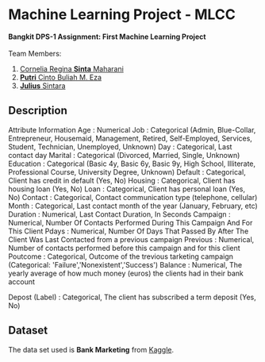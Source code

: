 # Machine Learning Project - MLCC
**Bangkit DPS-1 Assignment: First Machine Learning Project**
<br><br>
Team Members:
<ol type="1">
  <li><a href="https://github.com/corneliarsm">Cornelia Regina <b>Sinta</b> Maharani</a></li>
  <li><a href="https://github.com/putricinto"><b>Putri</b> Cinto Buliah M. Eza</a></li>
  <li><a href="https://github.com/juliussin"><b>Julius</b> Sintara</a></li>
</ol>

## **Description**
Attribute Information
Age : Numerical
Job : Categorical (Admin, Blue-Collar, Entrepreneur,  Housemaid, Management, Retired, Self-Employed, Services, Student, Technician, Unemployed, Unknown)
Day : Categorical, Last contact day 
Marital : Categorical (Divorced, Married, Single, Unknown)
Education : Categorical (Basic 4y, Basic 6y, Basic 9y, High School, Illiterate, Professional Course, University Degree, Unknown)
Default : Categorical, Client has credit in default (Yes, No)
Housing : Categorical, Client has housing loan (Yes, No)
Loan : Categorical, Client has personal loan (Yes, No)
Contact : Categorical, Contact communication type (telephone, cellular)
Month : Categorical, Last contact month of the year (January, February, etc)
Duration : Numerical, Last Contact Duration, In Seconds
Campaign : Numerical, Number Of Contacts Performed During This Campaign And For This Client
Pdays : Numerical, Number Of Days That Passed By After The Client Was Last Contacted from a previous campaign
Previous : Numerical, Number of contacts performed before this campaign and for this client
Poutcome : Categorical, Outcome of the trevious tarketing campaign (Categorical: 'Failure','Nonexistent','Success')
Balance : Numerical, The yearly average of how much money (euros) the clients had in their bank account

Depost (Label) : Categorical, The client has subscribed a term deposit (Yes, No)


## **Dataset**
The data set used is **Bank Marketing** from [Kaggle](https://www.kaggle.com/rouseguy/bankbalanced).
